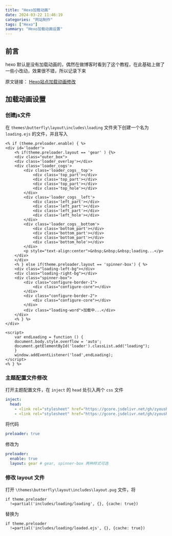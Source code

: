 ```yaml
---
title: "Hexo加载动画"
date: 2024-03-22 11:46:19
categories: "网站制作"
tags: ["Hexo"]
summary: "Hexo加载动画设置"
---
```


## 前言

hexo 默认是没有加载动画的，偶然在做博客时看到了这个教程，在此基础上做了一些小改动，效果很不错，所以记录下来

原文链接： [Hexo站点加载动画修改](https://cnhuazhu.top/butterfly/2021/02/25/Hexo%E9%AD%94%E6%94%B9/Hexo%E7%AB%99%E7%82%B9%E5%8A%A0%E8%BD%BD%E5%8A%A8%E7%94%BB%E4%BF%AE%E6%94%B9%EF%BC%88%E9%BD%BF%E8%BD%AE%E6%95%88%E6%9E%9C%EF%BC%89/)

## 加载动画设置

### 创建js文件

在 `themes\butterfly\layout\includes\loading` 文件夹下创建一个名为 `loading.ejs` 的文件，并且写入

```JS
<% if (theme.preloader.enable) { %>
<div id='loader'>
    <% if(theme.preloader.layout == 'gear' ) {%>
    <div class="outer_box">
    <div class='loader_overlay'></div>
    <div class='loader_cogs'>
        <div class='loader_cogs__top'>
            <div class='top_part'></div>
            <div class='top_part'></div>
            <div class='top_part'></div>
            <div class='top_hole'></div>
        </div>
        <div class='loader_cogs__left'>
            <div class='left_part'></div>
            <div class='left_part'></div>
            <div class='left_part'></div>
            <div class='left_hole'></div>
        </div>
        <div class='loader_cogs__bottom'>
            <div class='bottom_part'></div>
            <div class='bottom_part'></div>
            <div class='bottom_part'></div>
            <div class='bottom_hole'></div>
        </div>
        <p style="text-align:center">&nbsp;&nbsp;&nbsp;loading...</p>
    </div>
    </div>
    <% } else if(theme.preloader.layout == 'spinner-box') { %>
    <div class="loading-left-bg"></div>
    <div class="loading-right-bg"></div>
    <div class="spinner-box">
        <div class="configure-border-1">
            <div class="configure-core"></div>
        </div>
        <div class="configure-border-2">
            <div class="configure-core"></div>
        </div>
        <div class="loading-word">加载中...</div>
    </div>
    <% } %>
</div>
    
<script>
    var endLoading = function () {
    document.body.style.overflow = 'auto';
    document.getElementById('loader').classList.add("loading");
    }
    window.addEventListener('load',endLoading);
</script>
<% } %>
```

### 主题配置文件修改

打开主题配置文件，在 `inject` 的 `head` 处引入两个 `css` 文件

```YAML
inject:
  head:
    - <link rel="stylesheet" href="https://gcore.jsdelivr.net/gh/zyoushuo/Blog@latest/hexo/css/loading_style_1.css" > # spinner-box风格样式文件
    - <link rel="stylesheet" href="https://gcore.jsdelivr.net/gh/zyoushuo/Blog@latest/hexo/css/loading_style_2.css" > # gear风格样式文件
```

将代码

```YAML
preloader: true
```

修改为

```YAML
preloader:
  enable: true
  layout: gear # gear, spinner-box 两种样式可选
```

### 修改 layout 文件

打开 `\themes\butterfly\layout\includes\layout.pug` 文件，将

```PUG
if theme.preloader
  !=partial('includes/loading/loading', {}, {cache: true})
```

替换为

```PUG
if theme.preloader
  !=partial('includes/loading/loaded.ejs', {}, {cache: true})
```
